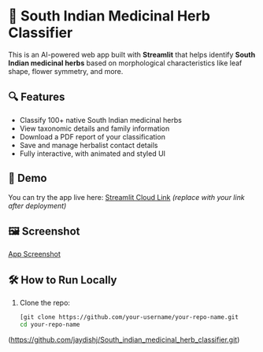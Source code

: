 # 🌿 South Indian Medicinal Herb Classifier

This is an AI-powered web app built with **Streamlit** that helps identify **South Indian medicinal herbs** based on morphological characteristics like leaf shape, flower symmetry, and more.

## 🔍 Features

- Classify 100+ native South Indian medicinal herbs
- View taxonomic details and family information
- Download a PDF report of your classification
- Save and manage herbalist contact details
- Fully interactive, with animated and styled UI

## 🚀 Demo

You can try the app live here: [Streamlit Cloud Link](southindianmedicinalherbclassifier-ikyq8fpqxf3ztn4394cjsp.streamlit.app) *(replace with your link after deployment)*

## 🖼️ Screenshot

[App Screenshot](WEBPAGE.png)

## 🛠 How to Run Locally

1. Clone the repo:
   ```bash
   [git clone https://github.com/your-username/your-repo-name.git
   cd your-repo-name
(https://github.com/jaydishj/South_indian_medicinal_herb_classifier.git)
